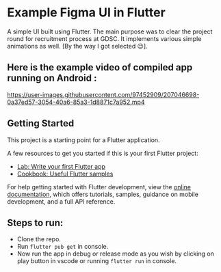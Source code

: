 # Example Figma UI in Flutter

A simple UI built using Flutter. The main purpose was to clear the project round for recruitment process at GDSC. It implements various simple animations as well. [By the way I got selected 😉].

## Here is the example video of compiled app running on Android :

https://user-images.githubusercontent.com/97452909/207046698-0a37ed57-3054-40a6-85a3-1d8871c7a952.mp4

## Getting Started

This project is a starting point for a Flutter application.

A few resources to get you started if this is your first Flutter project:

- [Lab: Write your first Flutter app](https://docs.flutter.dev/get-started/codelab)
- [Cookbook: Useful Flutter samples](https://docs.flutter.dev/cookbook)

For help getting started with Flutter development, view the [online documentation](https://docs.flutter.dev/), which offers tutorials, samples, guidance on mobile development, and a full API reference.

## Steps to run:
- Clone the repo.
- Run `flutter pub get` in console.
- Now run the app in debug or release mode as you wish by clicking on play button in vscode or running `flutter run` in console. 

